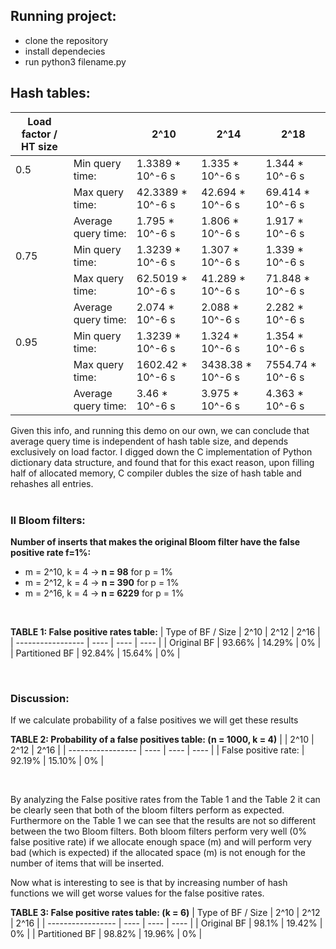 ## Running project:

- clone the repository
- install dependecies
- run python3 filename.py

## Hash tables:

| Load factor / HT size |                     | 2^10                  | 2^14                  | 2^18                  |
| --------------------- | ------------------- | --------------------- | --------------------- | --------------------- |
| 0.5                   | Min query time:     | 1.3389 * 10^-6 s      | 1.335 * 10^-6 s     | 1.344 * 10^-6 s             |
|                       | Max query time:     | 42.3389 * 10^-6 s     | 42.694 * 10^-6 s     | 69.414 * 10^-6 s     |
|                       | Average query time: | 1.795 * 10^-6 s   | 1.806 * 10^-6 s | 1.917 * 10^-6 s |
| 0.75                  | Min query time:     | 1.3239 * 10^-6 s | 1.307 * 10^-6 s | 1.339 * 10^-6 s |
|                       | Max query time:     | 62.5019 * 10^-6 s  | 41.289 * 10^-6 s  | 71.848 * 10^-6 s    |
|                       | Average query time: | 2.074 * 10^-6 s  | 2.088 * 10^-6 s  | 2.282 * 10^-6 s |
| 0.95                  | Min query time:     | 1.3239 * 10^-6 s| 1.324 * 10^-6 s | 1.354 * 10^-6 s |
|                       | Max query time:     | 1602.42 * 10^-6 s   | 3438.38 * 10^-6 s      |  7554.74 * 10^-6 s    |
|                       | Average query time: | 3.46 * 10^-6 s | 3.975 * 10^-6 s  | 4.363 * 10^-6 s  |


Given this info, and running this demo on our own, we can conclude that average query time is independent of hash table size, and depends exclusively on load factor. I digged down the C implementation of Python dictionary data structure, and found that for this exact reason, upon filling half of allocated memory, C compiler dubles the size of hash table and rehashes all entries. 
<br/>
<br/>

### II Bloom filters:

**Number of inserts that makes the original Bloom filter have the false positive rate f=1%:**

- m = 2^10, k = 4 -> **n = 98** for p = 1%
- m = 2^12, k = 4 -> **n = 390** for p = 1%
- m = 2^16, k = 4 -> **n = 6229** for p = 1%

<br/>

**TABLE 1: False positive rates table:**
| Type of BF / Size | 2^10 | 2^12 | 2^16 |
| ----------------- | ---- | ---- | ---- |
| Original BF | 93.66% | 14.29% | 0% |
| Partitioned BF | 92.84% | 15.64% | 0% |

<br/>

### Discussion:

If we calculate probability of a false positives we will get these results

**TABLE 2: Probability of a false positives table: (n = 1000, k = 4)**
| | 2^10 | 2^12 | 2^16 |
| ----------------- | ---- | ---- | ---- |
| False positive rate: | 92.19% | 15.10% | 0% |

<br/>

By analyzing the False positive rates from the Table 1 and the Table 2 it can be clearly seen that both of the bloom filters perform as expected. Furthermore on the Table 1 we can see that the results are not so different between the two Bloom filters. Both bloom filters perform very well (0% false positive rate) if we allocate enough space (m) and will perform very bad (which is expected) if the allocated space (m) is not enough for the number of items that will be inserted.

Now what is interesting to see is that by increasing number of hash functions we will get worse values for the false positive rates.

**TABLE 3: False positive rates table: (k = 6)**
| Type of BF / Size | 2^10 | 2^12 | 2^16 |
| ----------------- | ---- | ---- | ---- |
| Original BF | 98.1% | 19.42% | 0% |
| Partitioned BF | 98.82% | 19.96% | 0% |

<br/>
<br/>
